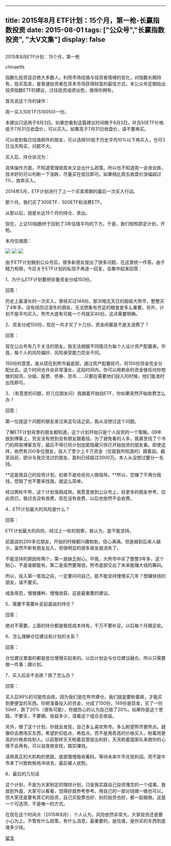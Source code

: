 
---
title:  2015年8月  ETF计划：15个月，第一枪-长赢指数投资
date: 2015-08-01
tags: ["公众号","长赢指数投资", "大V文集"]
display: false
---


## 



2015年8月ETF计划：15个月，第一枪




chinaetfs




指数化投资适合绝大多数人。利用市场估值与投资者情绪的变化，对指数长期持有，低买高卖，是普通投资者在资本市场获得财富的最佳方式。本公众号定期给出投资指数ETF的建议，过往投资成绩出色，值得你拥有。


首先说这个月的操作：



周一买入50ETF(510050)一份。



本建议只适用于8月3日。如果您看到这篇建议时间晚于8月3日，并且50ETF价格低于7月31日收盘价，可以买入。如果高于7月31日收盘价，请不要再买。

可以收到每日估值邮件的朋友，可以选择50低于历史平均10%以下再买入，也可3日当天购买，问题不大。





买入后，持仓状况为：









具体操作方面，不知道管理层周末又会出什么政策。所以也不知道周一会涨会跌，技术好的可以判断一下涨跌，尽量买在低位即可。如果相比周五收盘价涨幅超过1%，放弃买入。





2014年5月，ETF计划进行了上一个买卖周期的最后一次买入行动。



那个月，我们买了300ETF、500ETF和消费ETF。



从那以后，就是长达15个月的持仓、卖出。



现在，上证50指数终于回到了3年估值平均的下方。于是，我们按照原定计划，开枪。





本月估值图：



<img data-s="300,640" data-type="png" src="http://mmbiz.qpic.cn/mmbiz/SEPick5M9xjMZKxdkzocbNHDZDXycTntsBtUevaJibT4I5WNdRRe9W8Lrhn7G0EFklTewQv23miaFMPKh63yLYXXQ/0?wx_fmt=png" style="" data-ratio="0.6377952755905512" data-w=""/>

<img data-s="300,640" data-type="png" src="http://mmbiz.qpic.cn/mmbiz/SEPick5M9xjMZKxdkzocbNHDZDXycTnts52yjJI9JibibibYA6CVOjrs4Kiceib8ePjLw2hEsOwCSE3RZ4jqGeAlc2tQ/0?wx_fmt=png" style="" data-ratio="0.6338582677165354" data-w=""/>

<img data-s="300,640" data-type="png" src="http://mmbiz.qpic.cn/mmbiz/SEPick5M9xjMZKxdkzocbNHDZDXycTnts90BVBkibzkPgd90p9HtkaoT0coKPiaxuaV4x5VMl6XG1TLVUXqYaelJg/0?wx_fmt=png" style="" data-ratio="0.6161417322834646" data-w=""/>







由于ETF计划搬到公众号后，很多新朋友提出了很多问题，在这里统一作答。由于精力有限，今后关于ETF计划的私信不再逐一回复，会集中起来回答：



1、为什么ETF计划要把存量资金分成150份。

回答：

历史上最漫长的一次买入，曾经买过144份。那次暗无天日的超级大熊市，整整买了4年多。没有经历过凛冬的朋友，无法想象有充足的粮食是多么重要。另外，计划不是平均买入。熊市大底有可能一个月就买40份。这点需要明确。



2、资金分成150份，现在一共才买了十几份，资金闲置是不是太浪费了？

回答：

现在公众号有几千关注的朋友。我无法根据不同情况为每个人设计资产配置表。毕竟，每个人的风险偏好、风险承受能力完全不同。

150份的意思，是从现在到熊市最底部，通过资产配置技巧，将150份资金完全分配出去。这个时间也许会非常漫长，这段时间内，你可以用剩余的资金做任何你想做的投资。分级、股票、债券、货币……只要在需要他们投入的时候，他们能准时出现即可。



3、（有意思的问题，好几位朋友问）我跟着开始投ETF，你如果突然开始收费怎么办？

回答：

第一位提这个问题的朋友发过来这句话之前，我从没想过这个问题。

了解ETF计划背景的朋友都知道，这个计划开始只是个人投资的一个策略。09年放到博客上，完全没有想到会有朋友跟着投。为了避免看的人多，我甚至找了个冷门的网易博客去写，最后不得已将计划加密隐藏只供已开始投资的朋友看。即使这样，依然有200多位朋友，投入了至少上千万资金（仅就我所知道的）跟着投。截至目前，部分与我交流过的朋友，盈利已经超过3000万。本人从没想过要分一毛钱。

**这是我自己的投资计划，初衷不是给任何人做指导。**所以，您赚了不用分我钱，您赔了也不要来找我。就这么简单。

经过两轮牛熊，这个计划渐趋成熟。我愿意放到公众号上，给更多的朋友参考，仅此而已。我过去没有收费，现在没有收费，以后也依然不会收费。



4、ETF计划最大的风险是什么？

回答：

ETF计划最大的风险，经过上一轮的观察，我认为，是不能坚持。

前面说的200多位朋友，开始的时候都兴趣勃勃，信心满满。但是越到后来人越少。虽然不断有朋友加入，但很明显的很多朋友就消失了。

不能坚持的原因有两个，第一是缺乏耐心。毕竟，大熊市中买了整整3年多，这个耐心，不是谁都能有。第二是突然要用钱，熊市底部交出了未来能赚大钱的筹码。

所以，投入第一笔钱之前，一定要问问自己，能不能坚持慢慢买几年？想赚快钱的朋友，请不要买。

戒急用忍，慢慢播种，慢慢收获。这是最重要的建议。



5、需要不需要补足前面说的持仓？

回答：

绝对不需要。上面的持仓都是极低成本持有，千万不要补足。以后每个月跟足矣。



6、怎么理解仓位建议和计划的关系？

回答：

仓位建议里面的都是低位慢慢买起来的。以后计划会与仓位建议融合。所以只需要做一件事：跟计划。



7、买入后会不会跌？跌了怎么办？

回答：

买入后99%的可能性会跌。因为我们是在熊市建仓。我们就是要盼着跌，才能买到更便宜的东西。你把准备投入的资金，分成了150份，149份是现金，买了一份50etf，跌了20%（很有可能），你就伤心的认为自己赔了20%。如果你是这个思路，不要买，不要跟。收益多少，请看这个组合总收益。

另外，做了这个计划，你就会发现，自己多么喜欢熊市。多么盼望熊市更熊点。就像你去商场买东西，希望折扣低点、再低点。而不是用奇高的价格买入，盼着用更高的价格卖给别人。以前那样天天盼着监管层出利好，天天盼着国家队来救你的心情不会再有。可以说夜夜安枕，踏实赚钱。

请用真正的大机构的思路，底部慢慢吸收筹码，等待未来牛市兑现利润。而不是牛市来了兴致勃勃地冲进去，最后被人收割。



8、最后的几句话

这个计划，不是为大家制定的理财计划，只是我实践自己投资理念的一个成果。我放到外面，大家可以看看，觉得好就参考参考。用自己的一部分钱做一做也可以。但大家还是要有其它的投资，自己买股票也好、别的投资也好，都一起做做。这是一个可选项，不是唯一的方式。



在现在这个时间点（2015年8月），个人认为，风险依然非常大。大家投资还是要小心为上。不管有什么政策，有什么消息，最重要的，是估值，是你买的东西到底值多少钱。









[留言](javascript:;)


